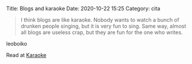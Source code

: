 Title: Blogs and karaoke
Date: 2020-10-22 15:25
Category: cita

> I think blogs are like karaoke. Nobody wants to watch a bunch of drunken
people singing, but it is very fun to sing. Same way, almost all blogs are
useless crap, but they are fun for the one who writes.

leoboiko

Read at [Karaoke](https://books.slashdot.org/comments.pl?sid=41393&cid=4409954)
